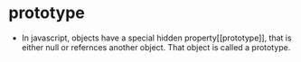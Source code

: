 # prototype

- In javascript, objects have a special hidden property[[prototype]], that is either null or refernces another object. That object is called a prototype.
